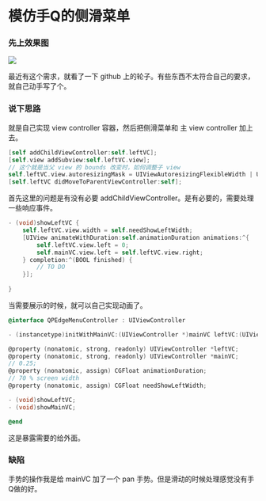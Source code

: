 # 模仿手Q的侧滑菜单
### 先上效果图  

![](https://ww4.sinaimg.cn/large/006tNbRwgy1fdq0b6a5jfg30af0ij4qp.gif)

最近有这个需求，就看了一下 github 上的轮子。有些东西不太符合自己的要求，就自己动手写了个。  
### 说下思路
就是自己实现 view controller 容器，然后把侧滑菜单和 主 view controller 加上去。
    
```objective-c
[self addChildViewController:self.leftVC];
[self.view addSubview:self.leftVC.view];
// 这个就是当父 view 的 bounds 改变时，如何调整子 view
self.leftVC.view.autoresizingMask = UIViewAutoresizingFlexibleWidth | UIViewAutoresizingFlexibleHeight; 
[self.leftVC didMoveToParentViewController:self];

```
首先这里的问题是有没有必要 addChildViewController。是有必要的，需要处理一些响应事件。

```objective-c
- (void)showLeftVC {
    self.leftVC.view.width = self.needShowLeftWidth;
    [UIView animateWithDuration:self.animationDuration animations:^{
        self.leftVC.view.left = 0;
        self.mainVC.view.left = self.leftVC.view.right;
    } completion:^(BOOL finished) {
        // TO DO
    }];
    
}
```
当需要展示的时候，就可以自己实现动画了。

```objective-c
@interface QPEdgeMenuController : UIViewController

- (instancetype)initWithMainVC:(UIViewController *)mainVC leftVC:(UIViewController *)leftVC;

@property (nonatomic, strong, readonly) UIViewController *leftVC;
@property (nonatomic, strong, readonly) UIViewController *mainVC;
// 0.25;
@property (nonatomic, assign) CGFloat animationDuration; 
// 70 % screen width                        
@property (nonatomic, assign) CGFloat needShowLeftWidth;                        @property (nonatomic, assign, readonly) BOOL isShowingLeft;

- (void)showLeftVC;
- (void)showMainVC;

@end
```
这是暴露需要的给外面。
### 缺陷
手势的操作我是给 mainVC 加了一个 pan 手势。但是滑动的时候处理感觉没有手Q做的好。

